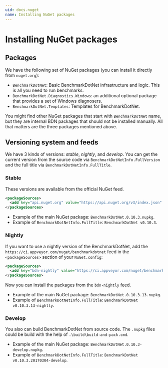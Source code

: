 ```yaml
---
uid: docs.nuget
name: Installing NuGet packages
---
```


# Installing NuGet packages

## Packages

We have the following set of NuGet packages (you can install it directly from `nuget.org`):

* `BenchmarkDotNet`: Basic BenchmarkDotNet infrastructure and logic. This is all you need to run benchmarks.
* `BenchmarkDotNet.Diagnostics.Windows`: an additional optional package that provides a set of Windows diagnosers.
* `BenchmarkDotNet.Templates`: Templates for BenchmarkDotNet.

You might find other NuGet packages that start with `BenchmarkDotNet` name, but they are internal BDN packages that should not be installed manually. All that matters are the three packages mentioned above.

## Versioning system and feeds
We have 3 kinds of versions: *stable*, *nightly*, and *develop*.
You can get the current version from the source code via `BenchmarkDotNetInfo.FullVersion` and the full title via `BenchmarkDotNetInfo.FullTitle`.

### Stable
These versions are available from the official NuGet feed.

```xml
<packageSources>
  <add key="api.nuget.org" value="https://api.nuget.org/v3/index.json" protocolVersion="3" />
</packageSources>
```

* Example of the main NuGet package: `BenchmarkDotNet.0.10.3.nupkg`.
* Example of `BenchmarkDotNetInfo.FullTitle`: `BenchmarkDotNet v0.10.3`.

### Nightly
If you want to use a nightly version of the BenchmarkDotNet, add the `https://ci.appveyor.com/nuget/benchmarkdotnet` feed in the `<packageSources>` section of your `NuGet.config`:

```xml
<packageSources>
  <add key="bdn-nightly" value="https://ci.appveyor.com/nuget/benchmarkdotnet" />
</packageSources>
```

Now you can install the packages from the `bdn-nightly` feed.

* Example of the main NuGet package: `BenchmarkDotNet.0.10.3.13.nupkg`.
* Example of `BenchmarkDotNetInfo.FullTitle`: `BenchmarkDotNet v0.10.3.13-nightly`.

### Develop
You also can build BenchmarkDotNet from source code.
The `.nupkg` files could be build with the help of `.\build\build-and-pack.cmd`.

* Example of the main NuGet package: `BenchmarkDotNet.0.10.3-develop.nupkg`.
* Example of `BenchmarkDotNetInfo.FullTitle`: `BenchmarkDotNet v0.10.3.20170304-develop`.
